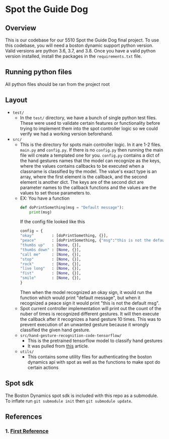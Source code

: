 # Spot the Guide Dog
## Overview
This is our codebase for our 5510 Spot the Guide Dog final project. To use this codebase, you will need a boston dynamic support python version. Valid versions are python 3.6, 3.7, and 3.8. Once you have a valid python version installed, install the packages in the `requirements.txt` file.
## Running python files
All python files should be ran from the project root
## Layout
* `test/`
    * In the `test/` directory, we have a bunch of single python test files. These were used to validate certain features or functionality before trying to implement them into the spot controller logic so we could verify we had a working version beforehand.
* `src/`
    * This is the directory for spots main controller logic. In it are 1-2 files. `main.py` and `config.py`. If there is no `config.py` then running the main file will create a templated one for you. `config.py` contains a dict of the hand gestures names that the model can recognize as the keys, where the values contains callbacks to be executed when a classname is classified by the model. The value's exact type is an array, where the first element is the callback, and the second element is another dict. The keys are of the second dict are parameter names to the callback functions and the values are the values to set those parameters to.
    * EX: You have a function
        ```py
        def doPrintSomething(msg = "Default message"):
            print(msg)
        ```
        If the config file looked like this
        ```py
        config = {
        "okay"        : [doPrintSomething, {}],
        "peace"       : [doPrintSomething, {"msg":"this is not the default msg"}],
        "thumbs up"   : [None, {}],
        "thumbs down" : [None, {}],
        "call me"     : [None, {}],
        "stop"        : [None, {}],
        "rock"        : [None, {}],
        "live long"   : [None, {}],
        "fist"        : [None, {}],
        "smile"       : [None, {}],
        }
        ``` 
        Then when the model recognized an okay sign, it would run the function which would print "default message", but when it recognized a peace sign it would print "this is not the default msg".
    * Spot current controller implementation will print out the count of the nuber of times is recognized different gestures. It will then execute the callback after it recognizes a hand gesture 10 times. This was to prevent execution of an unwanted gesture because it wrongly classified the given hand gesture.
    * `src/hand-gesture-recognition-code-tensorflow/`
        * This is the pretrained tensorflow model to classify hand gestures
        * It was pulled from [this](https://techvidvan.com/tutorials/hand-gesture-recognition-tensorflow-opencv/) article.
    * `utils/` 
        * This contains some utility files for authenticating the boston dynamics api with spot as well as the functions to make spot do certain actions
## Spot sdk
The Boston Dynamics spot sdk is included with this repo as a submodule. To inflate run `git submodule init` then `git submodule update`.

## References
### 1. [First Reference](http://bingbingbong.ga)
